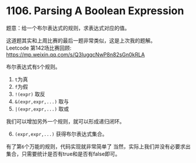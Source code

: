 # 1106. Parsing A Boolean Expression  


题意：给一个布尔表达式的规则，求表达式对应的值。  

这道题其实和上周比赛的最后一题非常类似，这是上次我的题解。  
Leetcode 第142场比赛回顾: https://mp.weixin.qq.com/s/Q3IugqcNwP8n82sGn0kRLA  

布尔表达式有`5`个规则。  

1. `t`为真 
2. `f`为假
3. `!(expr)` 取反  
4. `&(expr,expr,...)` 取与  
5. `|(expr,expr,...)` 取或  

我们可以增加另外一个规则，就可以形成递归闭环。  

6. `(expr,expr,...)` 获得布尔表达式集合。  

有了第`6`个万能的规则，代码实现就非常简单了
当然，实际上我们并没有必要求出集合，只需要统计是否有true和是否有false即可。  



